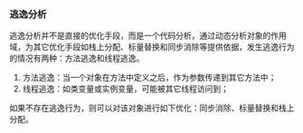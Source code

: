 ### 逃逸分析

逃逸分析并不是直接的优化手段，而是一个代码分析，通过动态分析对象的作用域，为其它优化手段如栈上分配、标量替换和同步消除等提供依据，发生逃逸行为的情况有两种：方法逃逸和线程逃逸。

1. 方法逃逸：当一个对象在方法中定义之后，作为参数传递到其它方法中；
2. 线程逃逸：如类变量或实例变量，可能被其它线程访问到；

如果不存在逃逸行为，则可以对该对象进行如下优化：同步消除、标量替换和栈上分配。



